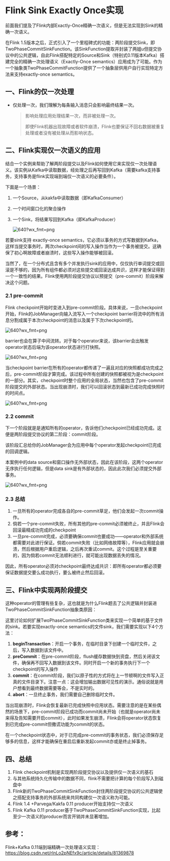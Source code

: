 # Flink Sink Exactly Once实现

前面我们提及了Flink内部Exactly-Once精确一次语义，但是无法实现到Sink的精确一次语义。

在Flink 1.5版本之后，正式引入了一个里程碑式的功能：两阶段提交Sink，即TwoPhaseCommitSinkFunction。该SinkFunction提取并封装了两姐u但提交协议中的公共逻辑，自此Flink搭配特定的Source和Sink（特别式0.11版本Kafka）搭建完全的精确一次处理语义（Exactly-Once semantics）应用成为了可能。作为一个抽象类TwoPhaseCommitFunction提供了一个抽象层供用户自行实现特定方法来支持exactly-once semantics。

## 一、Flink的仅一次处理

* 仅处理一次，我们理解为每条输入消息只会影响最终结果一次。

  > 影响处理应用处理结果一次，而非被处理一次。
  >
  > 即使Flink机器出现故障或者软件崩溃，Flink也要保证不回右数据被重复处理或者没有被处理从而影响状态。



## 二、Flink实现仅一次语义的应用

结合一个实例来帮助了解两阶段提交以及Flink如何使用它来实现仅一次处理语义。该实例从Kafka中读取数据，经处理之后再写回到Kafka（需要kafka支持事务，支持事务是flink实现端到端仅一次语义的必要条件）。

下面是一个场景：

1. 一个Source，从kakfa中读取数据（即KafkaConsumer）

2. 一个时间窗口化的聚合操作

3. 一个Sink，将结果写回到Kafka（即KafkaProducer）

   ![640?wx_fmt=png](http://img.hurenjieee.com/uPic/640.jpeg)

若要sink支持 exactly-once semantics，它必须以事务的方式写数据到Kafka，这样当提交事务时，两次checkpoint间的写入操作当作为一个事务被提交。这确保了初心啊故障或者崩溃时，这些写入操作能够被回滚。

当然了，在一个分布式且含有多个并发执行sink的应用中，仅仅执行单词提交或回滚是不够的，因为所有组件都必须对这些提交或回滚达成共识，这样才能保证得到一个一致性的结果。Flink使用两阶段提交协议以预提交（pre-commit）阶段来解决这个问题。



### 2.1 pre-commit

Flink checkpoint开始时变进入到pre-commit阶段。具体来说，一旦checkpoint开始，Flink的JobManager向输入流写入一个checkpoint barrier将流中的所有消息分割成属于本次checkpoint的消息以及属于下次checkpoint的。

![640?wx_fmt=png](http://img.hurenjieee.com/uPic/640-20200915195424922.jpeg)

barrier也会在算子中间流转。对于每个operator来说，该barrier会出触发operator状态后端为该operator状态进行打快照。

![640?wx_fmt=png](http://img.hurenjieee.com/uPic/640-20200915195431808.jpeg)

当checkpoint barrier在所有的operator都传递了一遍且对应的快照都成功完成之后，pre-commit阶段才算完成。该过程中所有创建的快照都被视为是checkpoint的一部分。其实，checkpoint时整个应用的全局状态，当然也包含了pre-commit阶段提交的外部状态。当出现崩溃时，我们可以回滚状态到最新已成功完成快照时的时间点。

![640?wx_fmt=png](http://img.hurenjieee.com/uPic/640-20200915195636075.jpeg)

### 2.2 commit

下一个阶段就是是通知所有的operator，告诉他们checkpoint已经成功完成。这便是两阶段提交协议的第二阶段：commit阶段。

该阶段汇总给你的JobManager会为应用中每个operator发起checkpoint已完成的回调逻辑。

本案例中的data source和窗口操作无外部状态，因此在该阶段，这两个operator无序执行任何逻辑，但是data sink是有外部状态的，因此此次我们必须提交外部事务。

![640?wx_fmt=png](http://img.hurenjieee.com/uPic/640-20200915200947036.jpeg)



### 2.3 总结

1. 一旦所有的operator完成各自的pre-commit草足，他们会发起一次commit操作。
2. 倘若一个pre-commit失败，所有其他的pre-commit必须被终止，并且Flink会回滚最精成功完成的checkpoint
3. 一旦pre-commit完成，必须要确保commit也要成功——operator和外部系统都需要对此进行保证。倘若commit失败（比如网络故障等），Flink应用就会崩溃，然后根据用户重启逻辑，之后再次重试commit。这个过程是至关重要的，因为倘若commit无法顺利进行，就可能出现数据丢失的情况。

因此，所有operator必须对checkpoint最终达成共识：即所有operator都必须要保证数据提交要么成功执行，要么被终止然后回滚。

## 三、Flink中实现两阶段提交

这种operator的管理有些复杂，这也就是为什么Flink题去了公共逻辑并封装进TwoPhaseCommitSinkFunction抽象类原因：

这里讨论如何扩展TwoPhaseCommitSinkFunction类来实现一个简单的基于文件的sink。若要实现exactly-once semantics的文件sink，我们需要实现以下4个方法：

1. **beginTransaction**：开启一个事务，在临时目录下创建一个临时文件，之后，写入数据到该文件中。
2. **preCommit**：在pre-commit阶段，flush缓存数据快到资盘，然后关闭该文件，确保再不回写入数据到该文件。同时开启一个新的事务执行下一个checkpoint的写入操作
3. **commit**：在commit阶段，我们以原子性的方式将在上一节顿啊的文件写入正真的文件目录下。注意一点：这会增加输出数据可见性的演示。通俗说就是用户想看到最终数据需要等会，不是实时的。
4. **abort**：一旦终止事务，我们需要自己删除临时文件。



当出现崩溃时，Flink会恢复最新已完成快照中应用状态。需要注意的是在某些偶然的场景下，pre-commit阶段已成功而commit尚未开始（也就是operator尚未来得及告知需要开启commit），此时如果发生崩溃，Flink会将operator状态恢复到已完成pre-commit但撒谎功能为commit的状态。

在一个checkpoint状态中，对于已完成pre-commit的事务状态，我们必须保存足够多的信息，这样才能确保在重启后重新发起commit亦或是终止掉事务。

## 四、总结

1. Flink checkpoint机制是实现两阶段提交协议以及提供仅一次语义的基石
2. 与其他系统持久化传输中的数据不同，flink不需要把计算的每个阶段写入到磁盘中
3. Flink新的TwoPhaseCommitSinkFunction封住两阶段提交协议的公共逻辑使之搭配支持事务的外部系统来共同构建仅一次语义称为可能。
4. Flink 1.4 +Parvega/Kakfa 0.11 producer开始支持仅一次语义
5. Flink Kafka 0.11 producer基于TwoPhaseCommitSinkFunction实现，比起至少一次语义的producer而言开销并未显著增加。



## 参考：

Flink+Kafka 0.11端到端精确一次处理语义实现：https://blog.csdn.net/rlnLo2pNEfx9c/article/details/81369878